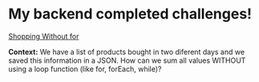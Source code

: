 # My backend completed challenges!

[Shopping Without for](https://github.com/MateusSousa00/backend-challenges/blob/main/shop-without-for.js)

**Context:** We have a list of products bought in two diferent days and we saved this information in a JSON. How can we sum all values WITHOUT using a loop function (like for, forEach, while)?
